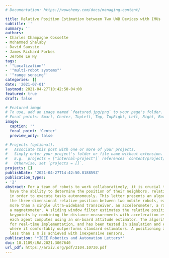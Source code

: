 ```yaml
---
# Documentation: https://wowchemy.com/docs/managing-content/

title: Relative Position Estimation between Two UWB Devices with IMUs
subtitle: ''
summary: ''
authors:
- Charles Champagne Cossette
- Mohammed Shalaby
- David Saussie
- James Richard Forbes
- Jerome Le Ny
tags:
- '"Localization"'
- '"multi-robot systems"'
- '"range sensing"'
categories: []
date: '2021-07-01'
lastmod: 2021-04-27T10:42:50-04:00
featured: true
draft: false

# Featured image
# To use, add an image named `featured.jpg/png` to your page's folder.
# Focal points: Smart, Center, TopLeft, Top, TopRight, Left, Right, BottomLeft, Bottom, BottomRight.
image:
  caption: ''
  focal_point: 'Center'
  preview_only: false

# Projects (optional).
#   Associate this post with one or more of your projects.
#   Simply enter your project's folder or file name without extension.
#   E.g. `projects = ["internal-project"]` references `content/project/deep-learning/index.md`.
#   Otherwise, set `projects = []`.
projects: []
publishDate: '2021-04-27T14:42:50.818859Z'
publication_types:
- '2'
abstract: For a team of robots to work collaboratively, it is crucial that each robot
  have the ability to determine the position of their neighbors, relative to themselves,
  in order to execute tasks autonomously. This letter presents an algorithm for determining
  the three-dimensional relative position between two mobile robots, each using nothing
  more than a single ultra-wideband transceiver, an accelerometer, a rate gyro, and
  a magnetometer. A sliding window filter estimates the relative position at selected
  keypoints by combining the distance measurements with acceleration estimates, which
  each agent computes using an on-board attitude estimator. The algorithm is appropriate
  for real-time implementation, and has been tested in simulation and experiment,
  where it comfortably outperforms standard estimators. A positioning accuracy of
  less than 1 m is achieved with inexpensive sensors.
publication: '*IEEE Robotics and Automation Letters*'
doi: 10.1109/LRA.2021.3067640
url_pdf: https://arxiv.org/pdf/2104.10730.pdf
---
```


